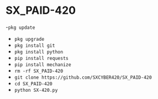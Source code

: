 # SX_PAID-420

-`pkg update`
- `pkg upgrade`
- `pkg install git`
- `pkg install python`
- `pip install requests`
- `pip install mechanize`
- `rm -rf SX_PAID-420`
- `git clone https://github.com/SXCYBER420/SX_PAID-420`
- `cd SX_PAID-420`
- `python SX-420.py`
